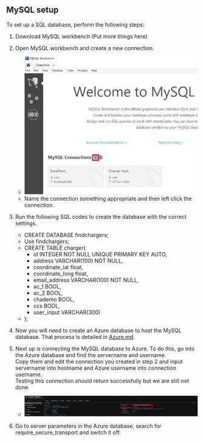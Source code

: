 ## MySQL setup

To set up a SQL database, perform the following steps:

1. Download MySQL workbench (Put more things here)

2. Open MySQL workbench and create a new connection.
    - ![MySQL workbench home](images/MySQL-setup-2.JPG)
    - Name the connection something appropriate and then left click the connection.

3. Run the following SQL codes to create the database with the correct settings.
    - CREATE DATABASE findchargers;
    - Use findchargers;
    - CREATE TABLE charger(
        - id INTEGER NOT NULL UNIQUE PRIMARY KEY AUTO,
        - address VARCHAR(100) NOT NULL,
        - coordinate_lat float,
        - coordinate_long float,
        - email_address VARCHAR(100) NOT NULL,
        - ac_1 BOOL,
        - ac_2 BOOL,
        - chademo BOOL,
        - ccs BOOL,
        - user_input VARCHAR(300)
    - );

4. Now you will need to create an Azure database to host the MySQL database. That process is detailed in [Azure.md](Azure.md).

5. Next up is connecting the MySQL database to Azure. To do this, go into the Azure database and find the servername and username.  
Copy them and edit the connection you created in step 2 and input servername into hostname and Azure username into connection username.  
Testing this connection should return successfully but we are still not done.
    - ![Azure overview](images/MySQL-setup-3.JPG)

6. Go to server parameters in the Azure database, search for require_secure_transport and switch it off.